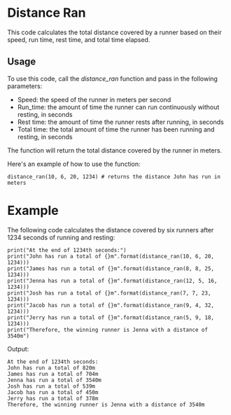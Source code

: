 # Distance Ran

This code calculates the total distance covered by a runner based on their speed, run time, rest time, and total time elapsed.

## Usage

To use this code, call the _distance_ran_ function and pass in the following parameters:

- Speed: the speed of the runner in meters per second
- Run_time: the amount of time the runner can run continuously without resting, in seconds
- Rest time: the amount of time the runner rests after running, in seconds
- Total time: the total amount of time the runner has been running and resting, in seconds

The function will return the total distance covered by the runner in meters.

Here's an example of how to use the function:

```
distance_ran(10, 6, 20, 1234) # returns the distance John has run in meters
```

# Example

The following code calculates the distance covered by six runners after 1234 seconds of running and resting:

```
print("At the end of 1234th seconds:")
print("John has run a total of {}m".format(distance_ran(10, 6, 20, 1234)))
print("James has run a total of {}m".format(distance_ran(8, 8, 25, 1234)))
print("Jenna has run a total of {}m".format(distance_ran(12, 5, 16, 1234)))
print("Josh has run a total of {}m".format(distance_ran(7, 7, 23, 1234)))
print("Jacob has run a total of {}m".format(distance_ran(9, 4, 32, 1234)))
print("Jerry has run a total of {}m".format(distance_ran(5, 9, 18, 1234)))
print("Therefore, the winning runner is Jenna with a distance of 3540m")
```

Output:
```
At the end of 1234th seconds:
John has run a total of 820m
James has run a total of 704m
Jenna has run a total of 3540m
Josh has run a total of 539m
Jacob has run a total of 450m
Jerry has run a total of 378m
Therefore, the winning runner is Jenna with a distance of 3540m
```

